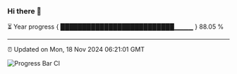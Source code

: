 ### Hi there 👋

⏳ Year progress { ██████████████████████████▁▁▁▁ } 88.05 %

---

⏰ Updated on Mon, 18 Nov 2024 06:21:01 GMT

![Progress Bar CI](https://github.com/liununu/liununu/workflows/Progress%20Bar%20CI/badge.svg)
